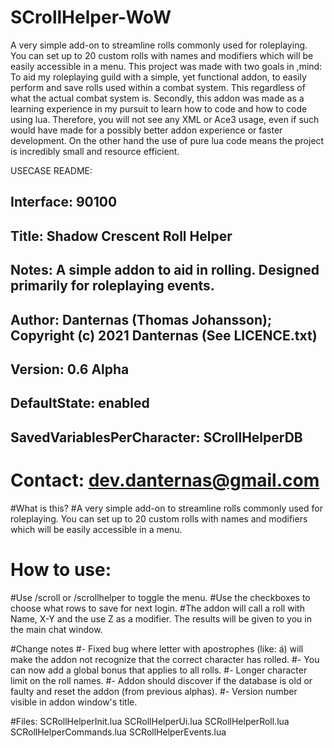 # SCrollHelper-WoW
A very simple add-on to streamline rolls commonly used for roleplaying. You can set up to 20 custom rolls with names and modifiers which will be easily accessible in a menu. This project was made with two goals in ,mind: To aid my roleplaying guild with a simple, yet functional addon, to easily perform and save rolls used within a combat system. This regardless of what the actual combat system is. Secondly, this addon was made as a learning experience in my pursuit to learn how to code and how to code using lua. Therefore, you will not see any XML or Ace3 usage, even if such would have made for a possibly better addon experience or faster development. On the other hand the use of pure lua code means the project is incredibly small and resource efficient.

USECASE README:
## Interface: 90100
## Title: Shadow Crescent Roll Helper
## Notes: A simple addon to aid in rolling. Designed primarily for roleplaying events.
## Author: Danternas (Thomas Johansson); Copyright (c) 2021 Danternas (See LICENCE.txt)
## Version: 0.6 Alpha
## DefaultState: enabled
## SavedVariablesPerCharacter: SCrollHelperDB
# Contact: dev.danternas@gmail.com

#What is this?
#A very simple add-on to streamline rolls commonly used for roleplaying. You can set up to 20 custom rolls with names and modifiers which will be easily accessible in a menu.

# How to use:
#Use /scroll or /scrollhelper to toggle the menu. 
#Use the checkboxes to choose what rows to save for next login.
#The addon will call a roll with Name, X-Y and the use Z as a modifier. The results will be given to you in the main chat window.

#Change notes
#- Fixed bug where letter with apostrophes (like: á) will make the addon not recognize that the correct character has rolled.
#- You can now add a global bonus that applies to all rolls.
#- Longer character limit on the roll names.
#- Addon should discover if the database is old or faulty and reset the addon (from previous alphas).
#- Version number visible in addon window's title.

#Files:
SCRollHelperInit.lua
SCRollHelperUi.lua
SCRollHelperRoll.lua
SCRollHelperCommands.lua
SCRollHelperEvents.lua